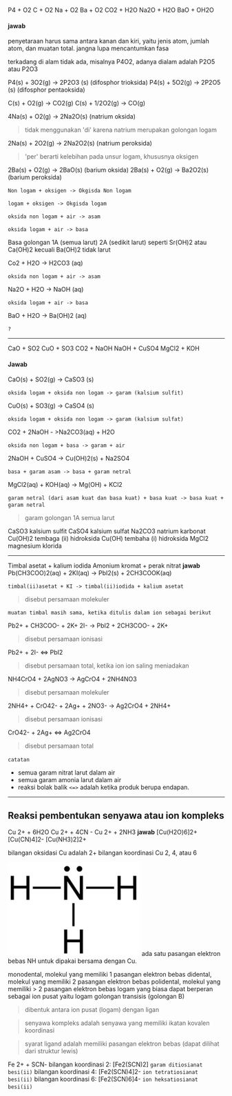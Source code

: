 P4 + O2
C + O2
Na + O2
Ba + O2
CO2 + H2O
Na2O + H2O
BaO + OH2O

#### jawab
penyetaraan harus sama antara kanan dan kiri, yaitu jenis atom, jumlah atom, dan muatan total. jangna lupa mencantumkan fasa

terkadang di alam tidak ada, misalnya P4O2, adanya dialam adalah P2O5 atau P2O3

P4(s) + 3O2(g) -> 2P2O3 (s) (difosphor trioksida)
P4(s) + 5O2(g) -> 2P2O5 (s) (difosphor pentaoksida)

C(s) + O2(g) -> CO2(g)
C(s) + 1/2O2(g) -> CO(g)

4Na(s) + O2(g) -> 2Na2O(s) (natrium oksida)

> tidak menggunakan 'di' karena natrium merupakan golongan logam

2Na(s) + 2O2(g) -> 2Na2O2(s) (natrium peroksida)

> 'per' berarti kelebihan pada unsur logam, khususnya oksigen

2Ba(s) + O2(g) -> 2BaO(s) (barium oksida)
2Ba(s) + O2(g) -> Ba2O2(s) (barium peroksida)

```
Non logam + oksigen -> Okgisda Non logam
```

```
logam + oksigen -> Okgisda logam
```

```
oksida non logam + air -> asam
```

```
oksida logam + air -> basa
```

Basa golongan 1A (semua larut) 2A (sedikit larut) seperti Sr(OH)2 atau Ca(OH)2 kecuali Ba(OH)2 tidak larut

Co2 + H2O -> H2CO3 (aq)
```
oksida non logam + air -> asam
```
Na2O + H2O -> NaOH (aq)
```
oksida logam + air -> basa
```
BaO + H2O -> Ba(OH)2 (aq)
```
?
```

***
CaO + SO2
CuO + SO3
CO2 + NaOH
NaOH + CuSO4
MgCl2 + KOH

#### Jawab
CaO(s) + SO2(g) -> CaSO3 (s)
```
oksida logam + oksida non logam -> garam (kalsium sulfit)
```
CuO(s) + SO3(g) -> CaSO4 (s)
```
oksida logam + oksida non logam -> garam (kalsium sulfat)
```
CO2 + 2NaOH - >Na2CO3(aq) + H2O
```
oksida non logam + basa -> garam + air
```
2NaOH + CuSO4 -> Cu(OH)2(s) + Na2SO4
```
basa + garam asam -> basa + garam netral
```
MgCl2(aq) + KOH(aq) -> Mg(OH) + KCl2
```
garam netral (dari asam kuat dan basa kuat) + basa kuat -> basa kuat + garam netral
```
> garam golongan 1A semua larut

CaSO3 kalsium sulfit
CaSO4 kalsium sulfat
Na2CO3 natrium karbonat
Cu(OH)2 tembaga (ii) hidroksida
Cu(OH) tembaha (i) hidroksida
MgCl2 magnesium klorida

***
Timbal asetat + kalium iodida
Amonium kromat + perak nitrat
**jawab**
Pb(CH3COO)2(aq) + 2KI(aq) -> PbI2(s) + 2CH3COOK(aq)
```
timbal(ii)asetat + KI -> timbal(ii)iodida + kalium asetat 
```
> disebut persamaan molekuler
```
muatan timbal masih sama, ketika ditulis dalam ion sebagai berikut
```

Pb2+ + CH3COO- + 2K+ 2I- -> PbI2 + 2CH3COO- + 2K+

> disebut persamaan ionisasi

Pb2+ + 2I- <=> PbI2

> disebut persamaan total, ketika ion ion saling meniadakan

NH4CrO4 + 2AgNO3 -> AgCrO4 + 2NH4NO3 
> disebut persamaan molekuler

2NH4+ + CrO42- + 2Ag+ + 2NO3- -> Ag2CrO4 + 2NH4+ 
> disebut persamaan ionisasi

CrO42- + 2Ag+ <=> Ag2CrO4
> disebut persamaan total

`catatan`
- semua garam nitrat larut dalam air
- semua garam amonia larut dalam air
- reaksi bolak balik `<=>` adalah ketika produk berupa endapan. 

***
## Reaksi pembentukan senyawa atau ion kompleks
Cu 2+ + 6H2O
Cu 2+ + 4CN -
Cu 2+ + 2NH3
**jawab**
[Cu(H2O)6]2+
[Cu(CN)4]2-
[Cu(NH3)2]2+

bilangan oksidasi Cu adalah 2+
bilangan koordinasi Cu 2, 4, atau 6

![3a3a221a4835c36b6b62f13e0f734d73.png](../../../../_resources/3a3a221a4835c36b6b62f13e0f734d73.png)
ada satu pasangan elektron bebas NH untuk dipakai bersama dengan Cu. 

monodental, molekul yang memiliki 1 pasangan elektron bebas
didental, molekul yang memiliki 2 pasangan elektron bebas
polidental, molekul yang memiliki > 2 pasangan elektron bebas
logam yang biasa dapat berperan sebagai ion pusat yaitu logam golongan transisis (golongan B)

> dibentuk antara ion pusat (logam) dengan ligan

> senyawa kompleks adalah senyawa yang memiliki ikatan kovalen koordinasi

> syarat ligand adalah memiliki pasangan elektron bebas (dapat dilihat dari struktur lewis)

Fe 2+ + SCN-
bilangan koordinasi 2: [Fe2(SCN)2]
`garam ditiosianat besi(ii)`
bilangan koordinasi 4: [Fe2(SCN)4]2-
`ion tetratiosianat besi(ii)`
bilangan koordinasi 6: [Fe2(SCN)6]4-
`ion heksatiosianat besi(ii)`